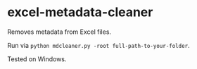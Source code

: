 # excel-metadata-cleaner

Removes metadata from Excel files.

Run via ```python mdcleaner.py -root full-path-to-your-folder```.

Tested on Windows.
